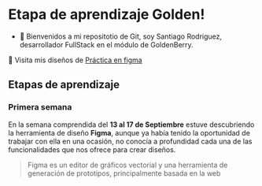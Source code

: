 # Etapa de aprendizaje Golden!
  - 👋 Bienvenidos a mi repositotio de Git, soy Santiago Rodriguez, desarrollador FullStack en el módulo de GoldenBerry. 
  
 🌱 Visita mis diseños de [Práctica en figma](https://www.figma.com/file/u7mGRaglGjc7j27xGjyySm/Reto--SANTIAGO)
  
## Etapas de aprendizaje
###	Primera semana
En la semana comprendida del **13 al 17 de Septiembre** estuve descubriendo la herramienta de diseño **Figma**, aunque ya había tenido la oportunidad de trabajar con ella en una ocasión, no conocía a profundidad cada una de las funcionalidades que nos ofrece para crear diseños. 
>Figma es un editor de gráficos vectorial y una herramienta de generación de prototipos, principalmente basada en la web
